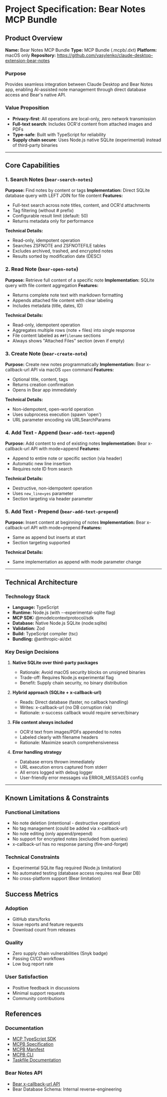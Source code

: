 # Project Specification: Bear Notes MCP Bundle

## Product Overview

**Name:** Bear Notes MCP Bundle
**Type:** MCP Bundle (.mcpb/.dxt)
**Platform:** macOS only
**Repository:** https://github.com/vasylenko/claude-desktop-extension-bear-notes

### Purpose
Provides seamless integration between Claude Desktop and Bear Notes app, enabling AI-assisted note management through direct database access and Bear's native API.

### Value Proposition
- **Privacy-first**: All operations are local-only, zero network transmission
- **Full-text search**: Includes OCR'd content from attached images and PDFs
- **Type-safe**: Built with TypeScript for reliability
- **Supply chain secure**: Uses Node.js native SQLite (experimental) instead of third-party binaries

---

## Core Capabilities

### 1. Search Notes (`bear-search-notes`)
**Purpose:** Find notes by content or tags
**Implementation:** Direct SQLite database query with LEFT JOIN for file content
**Features:**
- Full-text search across note titles, content, and OCR'd attachments
- Tag filtering (without # prefix)
- Configurable result limit (default: 50)
- Returns metadata only for performance

**Technical Details:**
- Read-only, idempotent operation
- Searches ZSFNOTE and ZSFNOTEFILE tables
- Excludes archived, trashed, and encrypted notes
- Results sorted by modification date (DESC)

### 2. Read Note (`bear-open-note`)
**Purpose:** Retrieve full content of a specific note
**Implementation:** SQLite query with file content aggregation
**Features:**
- Returns complete note text with markdown formatting
- Appends attached file content with clear labeling
- Includes metadata (title, dates, ID)

**Technical Details:**
- Read-only, idempotent operation
- Aggregates multiple rows (note + files) into single response
- File content labeled as `##filename` sections
- Always shows "Attached Files" section (even if empty)

### 3. Create Note (`bear-create-note`)
**Purpose:** Create new notes programmatically
**Implementation:** Bear x-callback-url API via macOS `open` command
**Features:**
- Optional title, content, tags
- Returns creation confirmation
- Opens in Bear app immediately

**Technical Details:**
- Non-idempotent, open-world operation
- Uses subprocess execution (spawn 'open')
- URL parameter encoding via URLSearchParams

### 4. Add Text - Append (`bear-add-text-append`)
**Purpose:** Add content to end of existing notes
**Implementation:** Bear x-callback-url API with mode=append
**Features:**
- Append to entire note or specific section (via header)
- Automatic new line insertion
- Requires note ID from search

**Technical Details:**
- Destructive, non-idempotent operation
- Uses `new_line=yes` parameter
- Section targeting via header parameter

### 5. Add Text - Prepend (`bear-add-text-prepend`)
**Purpose:** Insert content at beginning of notes
**Implementation:** Bear x-callback-url API with mode=prepend
**Features:**
- Same as append but inserts at start
- Section targeting supported

**Technical Details:**
- Same implementation as append with mode parameter change

---

## Technical Architecture

### Technology Stack
- **Language:** TypeScript 
- **Runtime:** Node.js (with --experimental-sqlite flag)
- **MCP SDK:** @modelcontextprotocol/sdk 
- **Database:** Native Node.js SQLite (node:sqlite)
- **Validation:** Zod 
- **Build:** TypeScript compiler (tsc)
- **Bundling:** @anthropic-ai/dxt 

### Key Design Decisions

1. **Native SQLite over third-party packages**
   - Rationale: Avoid macOS security blocks on unsigned binaries
   - Trade-off: Requires Node.js experimental flag
   - Benefit: Supply chain security, no binary distribution

2. **Hybrid approach (SQLite + x-callback-url)**
   - Reads: Direct database (faster, no callback handling)
   - Writes: x-callback-url (no DB corruption risk)
   - Rationale: x-success callback would require server/binary

3. **File content always included**
   - OCR'd text from images/PDFs appended to notes
   - Labeled clearly with filename headers
   - Rationale: Maximize search comprehensiveness

4. **Error handling strategy**
   - Database errors thrown immediately
   - URL execution errors captured from stderr
   - All errors logged with debug logger
   - User-friendly error messages via ERROR_MESSAGES config

---


## Known Limitations & Constraints

### Functional Limitations
- No note deletion (intentional - destructive operation)
- No tag management (could be added via x-callback-url)
- No note editing (only append/prepend)
- No support for encrypted notes (excluded from queries)
- x-callback-url has no response parsing (fire-and-forget)

### Technical Constraints
- Experimental SQLite flag required (Node.js limitation)
- No automated testing (database access requires real Bear DB)
- No cross-platform support (Bear limitation)

## Success Metrics

### Adoption
- GitHub stars/forks
- Issue reports and feature requests
- Download count from releases

### Quality
- Zero supply chain vulnerabilities (Snyk badge)
- Passing CI/CD workflows
- Low bug report rate

### User Satisfaction
- Positive feedback in discussions
- Minimal support requests
- Community contributions

## References

### Documentation
- [MCP TypeScript SDK](https://github.com/modelcontextprotocol/typescript-sdk/blob/main/README.md)
- [MCPB Specification](https://github.com/anthropics/mcpb/blob/main/README.md)
- [MCPB Manifest](https://github.com/anthropics/mcpb/blob/main/MANIFEST.md)
- [MCPB CLI](https://github.com/anthropics/mcpb/blob/main/CLI.md)
- [Taskfile Documentation](https://taskfile.dev/docs/guide)

### Bear Notes API
- [Bear x-callback-url API](https://bear.app/faq/X-callback-url%20Scheme%20documentation/)
- Bear Database Schema: Internal reverse-engineering

